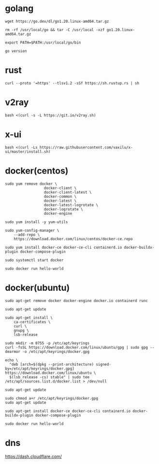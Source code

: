 # golang

```
wget https://go.dev/dl/go1.20.linux-amd64.tar.gz

rm -rf /usr/local/go && tar -C /usr/local -xzf go1.20.linux-amd64.tar.gz

export PATH=$PATH:/usr/local/go/bin

go version
```

# rust

`curl --proto '=https' --tlsv1.2 -sSf https://sh.rustup.rs | sh`

# v2ray

`bash <(curl -s -L https://git.io/v2ray.sh)`

# x-ui

`bash <(curl -Ls https://raw.githubusercontent.com/vaxilu/x-ui/master/install.sh)`

# docker(centos)
```
sudo yum remove docker \
                  docker-client \
                  docker-client-latest \
                  docker-common \
                  docker-latest \
                  docker-latest-logrotate \
                  docker-logrotate \
                  docker-engine

sudo yum install -y yum-utils

sudo yum-config-manager \
    --add-repo \
    https://download.docker.com/linux/centos/docker-ce.repo

sudo yum install docker-ce docker-ce-cli containerd.io docker-buildx-plugin docker-compose-plugin

sudo systemctl start docker

sudo docker run hello-world
```

# docker(ubuntu)

```
sudo apt-get remove docker docker-engine docker.io containerd runc

sudo apt-get update

sudo apt-get install \
    ca-certificates \
    curl \
    gnupg \
    lsb-release

sudo mkdir -m 0755 -p /etc/apt/keyrings
curl -fsSL https://download.docker.com/linux/ubuntu/gpg | sudo gpg --dearmor -o /etc/apt/keyrings/docker.gpg

echo \
  "deb [arch=$(dpkg --print-architecture) signed-by=/etc/apt/keyrings/docker.gpg] https://download.docker.com/linux/ubuntu \
  $(lsb_release -cs) stable" | sudo tee /etc/apt/sources.list.d/docker.list > /dev/null

sudo apt-get update

sudo chmod a+r /etc/apt/keyrings/docker.gpg
sudo apt-get update

sudo apt-get install docker-ce docker-ce-cli containerd.io docker-buildx-plugin docker-compose-plugin

sudo docker run hello-world
```

# dns

https://dash.cloudflare.com/
